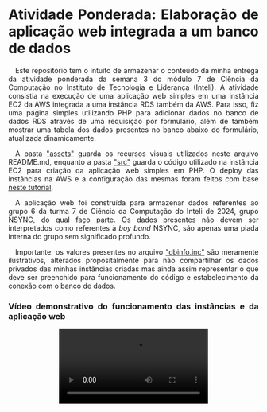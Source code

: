 <div align="justify">

# Atividade Ponderada: Elaboração de aplicação web integrada a um banco de dados

&emsp;Este repositório tem o intuito de armazenar o conteúdo da minha entrega da atividade ponderada da semana 3 do módulo 7 de Ciência da Computação no Instituto de Tecnologia e Liderança (Inteli). A atividade consistia na execução de uma aplicação web simples em uma instância EC2 da AWS integrada a uma instância RDS também da AWS. Para isso, fiz uma página simples utilizando PHP para adicionar dados no banco de dados RDS através de uma requisição por formulário, além de também mostrar uma tabela dos dados presentes no banco abaixo do formulário, atualizada dinamicamente.

&emsp;A pasta ["assets"](./assets/) guarda os recursos visuais utilizados neste arquivo README.md, enquanto a pasta ["src"](./src/) guarda o código utilizado na instância EC2 para criação da aplicação web simples em PHP. O deploy das instâncias na AWS e a configuração das mesmas foram feitos com base [neste tutorial](https://docs.aws.amazon.com/AmazonRDS/latest/UserGuide/TUT_WebAppWithRDS.html).

&emsp;A aplicação web foi construída para armazenar dados referentes ao grupo 6 da turma 7 de Ciência da Computação do Inteli de 2024, grupo NSYNC, do qual faço parte. Os dados presentes não devem ser interpretados como referentes à *boy band* NSYNC, são apenas uma piada interna do grupo sem significado profundo.

&emsp;Importante: os valores presentes no arquivo ["dbinfo.inc"](./src/inc/dbinfo.inc) são meramente ilustrativos, alterados propositalmente para não compartilhar os dados privados das minhas instâncias criadas mas ainda assim representar o que deve ser preenchido para funcionamento do código e estabelecimento da conexão com o banco de dados.

### Vídeo demonstrativo do funcionamento das instâncias e da aplicação web

<div align="center">

![Vídeo demonstrativo](./assets/ponderada.mp4)

</div>

</div>